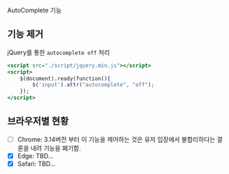AutoComplete 기능

## 기능 제거
jQuery를 통한 `autocomplete off` 처리

```jsx
<script src="./script/jquery.min.js"></script>
<script>
    $(document).ready(function(){
        $('input').attr("autocomplete", "off");
    });
</script>
```

## 브라우저별 현황
- [ ] Chrome: 3.14버전 부터 이 기능을 제어하는 것은 유저 입장에서 불합리하다는 결론을 내려 기능을 폐기함.
- [x] Edge: TBD...
- [x] Safari: TBD...

